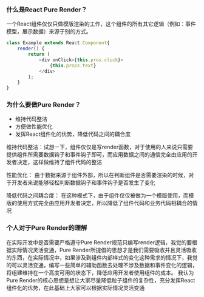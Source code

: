 ###  什么是React Pure Render？

一个React组件仅仅只做模版渲染的工作，这个组件的所有其它逻辑（例如：事件模型，展示数据）来源于别的方式。

```javascript
class Example extends React.Component{
	render() {
		return (
			<div onClick={this.pros.click}>
          		{this.props.text}
          	</div>
		);
	}
}
```
### 为什么要做Pure Render？
*	维持代码整洁
*	方便做性能优化
*	发挥React组件化的优势，降低代码之间的耦合度

维持代码整洁：试想一下，组件仅仅是写render函数，对于使用的人来说只需要提供组件所需要数据钩子和事件钩子即可，而应用数据之间的通信完全由应用的开发者决定，这样做维持了组件代码的整洁

性能优化： 由于数据来源于组件外部，所以在判断组件是否需要渲染的时候，对于开发者来说能够轻松判断数据钩子和事件钩子是否发生了变化

降低代码之间耦合度： 在这种模式下，由于组件仅仅被做为一个模版使用，而模版的使用方式完全由应用开发者决定，所以降低了组件代码和业务代码相耦合的情况

### 个人对于Pure Render的理解
在实际开发中是否需要严格遵守Pure Render规范只编写render逻辑，我觉的要根据实际情况灵活变通，Pure Render所提倡的思想才是我们需要吸收并且灵活吸收的东西，在实际情况中，如果涉及到组件内部样式的变化这种需求的情况下，我觉的可以灵活变通，编写一些简单的辅助函数去处理不涉及数据和事件变化的逻辑，将组建维持在一个高度可用的状态下，降低应用开发者使用组件的成本。
我认为Pure Render的核心思想是想让大家尽量降低粒子组件的复杂性，充分发挥React组件化的优势，在此基础上大家可以根据实际情况灵活变通
